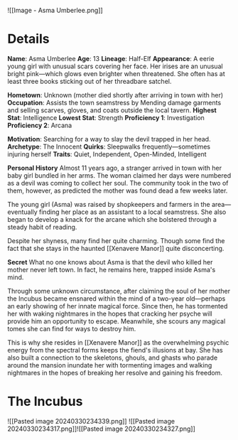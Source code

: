 ![[Image - Asma Umberlee.png]]
# Details
**Name**: Asma Umberlee
**Age**: 13
**Lineage**: Half-Elf
**Appearance**: A eerie young girl with unusual scars covering her face. Her irises are an unusual bright pink—which glows even brighter when threatened. She often has at least three books sticking out of her threadbare satchel.

**Hometown**: Unknown (mother died shortly after arriving in town with her)
**Occupation**: Assists the town seamstress by Mending damage garments and selling scarves, gloves, and coats outside the local tavern.
**Highest Stat**: Intelligence
**Lowest Stat**: Strength
**Proficiency 1**: Investigation
**Proficiency 2**: Arcana

**Motivation**: Searching for a way to slay the devil trapped in her head.
**Archetype**: The Innocent
**Quirks**: Sleepwalks frequently—sometimes injuring herself
**Traits**: Quiet, Independent, Open-Minded, Intelligent

**Personal History**
Almost 11 years ago, a stranger arrived in town with her baby girl bundled in her arms. The woman claimed her days were numbered as a devil was coming to collect her soul. The community took in the two of them, however, as predicted the mother was found dead a few weeks later.

The young girl (Asma) was raised by shopkeepers and farmers in the area—eventually finding her place as an assistant to a local seamstress. She also began to develop a knack for the arcane which she bolstered through a steady habit of reading.

Despite her shyness, many find her quite charming. Though some find the fact that she stays in the haunted [[Xenavere Manor]] quite disconcerting.

**Secret**
What no one knows about Asma is that the devil who killed her mother never left town. In fact, he remains here, trapped inside Asma's mind.

Through some unknown circumstance, after claiming the soul of her mother the Incubus became ensnared within the mind of a two-year old—perhaps an early showing of her innate magical force. Since then, he has tormented her with waking nightmares in the hopes that cracking her psyche will provide him an opportunity to escape. Meanwhile, she scours any magical tomes she can find for ways to destroy him.

This is why she resides in [[Xenavere Manor]] as the overwhelming psychic energy from the spectral forms keeps the fiend's illusions at bay. She has also built a connection to the skeletons, ghouls, and ghasts who parade around the mansion inundate her with tormenting images and walking nightmares in the hopes of breaking her resolve and gaining his freedom.

# The Incubus

![[Pasted image 20240330234339.png]]
![[Pasted image 20240330234317.png]]![[Pasted image 20240330234327.png]]